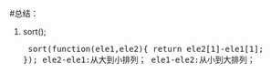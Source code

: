 #总结：
1.  sort();<br><pre>
    sort(function(ele1,ele2){
		return ele2[1]-ele1[1];
});
    ele2-ele1:从大到小排列；
	ele1-ele2:从小到大排列；
